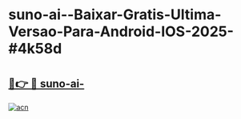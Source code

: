 # suno-ai--Baixar-Gratis-Ultima-Versao-Para-Android-IOS-2025-#4k58d

# <h2><a href="https://ainizakaria.my?title=suno-ai-&ref=24M">🔗👉 🔴 suno-ai-</a></h2>

[![acn](https://github.com/user-attachments/assets/0f9c940e-d8b0-45ae-aac7-cd30a18b3e1c)](https://ainizakaria.my?title=suno-ai-&ref=24M)

